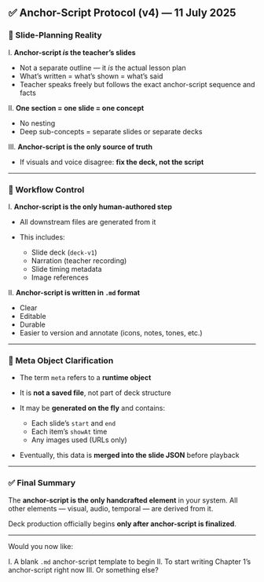 
## ✅ Anchor-Script Protocol (v4) — 11 July 2025

### 🧱 Slide-Planning Reality

I. **Anchor-script *is* the teacher’s slides**

* Not a separate outline — it *is* the actual lesson plan
* What’s written = what’s shown = what’s said
* Teacher speaks freely but follows the exact anchor-script sequence and facts

II. **One section = one slide = one concept**

* No nesting
* Deep sub-concepts = separate slides or separate decks

III. **Anchor-script is the only source of truth**

* If visuals and voice disagree: **fix the deck, not the script**

---

### 🧠 Workflow Control

I. **Anchor-script is the only human-authored step**

* All downstream files are generated from it
* This includes:

  * Slide deck (`deck-v1`)
  * Narration (teacher recording)
  * Slide timing metadata
  * Image references

II. **Anchor-script is written in `.md` format**

* Clear
* Editable
* Durable
* Easier to version and annotate (icons, notes, tones, etc.)

---

### 🧠 Meta Object Clarification

* The term `meta` refers to a **runtime object**

* It is **not a saved file**, not part of deck structure

* It may be **generated on the fly** and contains:

  * Each slide’s `start` and `end`
  * Each item’s `showAt` time
  * Any images used (URLs only)

* Eventually, this data is **merged into the slide JSON** before playback

---

### ✅ Final Summary

The **anchor-script is the only handcrafted element** in your system.
All other elements — visual, audio, temporal — are derived from it.

Deck production officially begins **only after anchor-script is finalized**.

---

Would you now like:

I. A blank `.md` anchor-script template to begin
II. To start writing Chapter 1’s anchor-script right now
III. Or something else?
